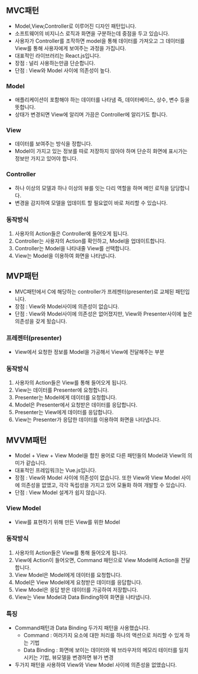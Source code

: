 ## MVC패턴

- Model,View,Controller로 이루어진 디자인 패턴입니다.
- 소프트웨어의 비지니스 로직과 화면을 구분하는데 중점을 두고 있습니다.
- 사용자가 Controller를 조작하면 model을 통해 데이터를 가져오고 그 데이터를 View를 통해 사용자에게 보여주는 과정을 가집니다.
- 대표적인 라이브러리는 React.js입니다.
- 장점 : 널리 사용하는만큼 단순합니다.
- 단점 : View와 Model 사이에 의존성이 높다.

### Model

- 애플리케이션이 포함해야 하는 데이터를 나타냄 즉, 데이터베이스, 상수, 변수 등을 뜻합니다.
- 상태가 변경되면 View에 알리며 가끔은 Controller에 알리기도 합니다.

### View

- 데이터를 보여주는 방식을 정합니다.
- Model이 가지고 있는 정보를 따로 저장하지 않아야 하며 단순히 화면에 표시가는 정보만 가지고 있어야 합니다.

### Controller

- 하나 이상의 모델과 하나 이상의 뷰를 잇는 다리 역할을 하며 메인 로직을 담당합니다.
- 변경을 감지하여 모델을 업데이트 할 필요없이 바로 처리할 수 있습니다.

### 동작방식

1. 사용자의 Action들은 Controller에 들어오게 됩니다.
2. Controller는 사용자의 Action를 확인하고, Model을 업데이트합니다.
3. Controller는 Model을 나타내줄 View를 선택합니다.
4. View는 Model을 이용하여 화면을 나타냅니다.

## MVP패턴

- MVC패턴에서 C에 해당하는 controller가 프레젠터(presenter)로 교체된 패턴입니다.
- 장점 : View와 Model사이에 의존성이 없습니다.
- 단점 : View와 Model사이에 의존성은 없어졌지만, View와 Presenter사이에 높은 의존성을 갖게 됬습니다.

### 프레젠터(presenter)

- View에서 요청한 정보를 Model을 가공해서 View에 전달해주는 부분

### 동작방식

1. 사용자의 Action들은 View를 통해 들어오게 됩니다.
2. View는 데이터를 Presenter에 요청합니다.
3. Presenter는 Model에게 데이터를 요청합니다.
4. Model은 Presenter에서 요청받은 데이터를 응답합니다.
5. Presenter는 View에게 데이터를 응답합니다.
6. View는 Presenter가 응답한 데이터를 이용하여 화면을 나타냅니다.

## MVVM패턴

- Model + View + View Model을 합친 용어로 다른 패턴들의 Model과 View의 의미가 같습니다.
- 대표적인 프레임워크는 Vue.js입니다.
- 장점 : View와 Model 사이에 의존성이 없습니다. 또한 View와 View Model 사이에 의존성을 없앴고, 각각 독립성을 가지고 있어 모듈화 하여 개발할 수 있습니다.
- 단점 : View Model 설계가 쉽지 않습니다.

### View Model

- View를 표현하기 위해 만든 View를 위한 Model

### 동작방식

1. 사용자의 Action들은 View를 통해 들어오게 됩니다.
2. View에 Action이 들어오면, Command 패턴으로 View Model에 Action을 전달합니다.
3. View Model은 Model에게 데이터를 요청합니다.
4. Model은 View Model에게 요청받은 데이터를 응답합니다.
5. View Model은 응답 받은 데이터를 가공하여 저장합니다.
6. View는 View Model과 Data Binding하여 화면을 나타냅니다.

### 특징

- Command패턴과 Data Binding 두가지 패턴을 사용했습니다.
  - Command : 여러가지 요소에 대한 처리를 하나의 액션으로 처리할 수 있게 하는 기법
  - Data Binding : 화면에 보이는 데이터와 웨 브라우저의 메모리 테이터를 일치시키는 기법, 뷰모델을 변경하면 뷰가 변경
- 두가지 패턴을 사용하여 View와 View Model 사이에 의존성을 없앴습니다.
